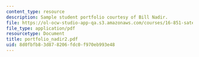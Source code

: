 ```yaml
---
content_type: resource
description: Sample student portfolio courtesy of Bill Nadir.
file: https://ol-ocw-studio-app-qa.s3.amazonaws.com/courses/16-851-satellite-engineering-fall-2003/8d0fbfb83d878206fdc0f970eb993e48_portfolio_nadir2.pdf
file_type: application/pdf
resourcetype: Document
title: portfolio_nadir2.pdf
uid: 8d0fbfb8-3d87-8206-fdc0-f970eb993e48
---
```

